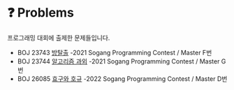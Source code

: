 # ❓ Problems
프로그래밍 대회에 출제한 문제들입니다.

* BOJ 23743 [방탈출](https://www.acmicpc.net/problem/23743)  -2021 Sogang Programming Contest / Master F번
* BOJ 23744 [알고리즘 과외](https://www.acmicpc.net/problem/23744)  -2021 Sogang Programming Contest / Master G번
* BOJ 26085 [효구와 호규](https://www.acmicpc.net/problem/26085)  -2022 Sogang Programming Contest / Master D번
